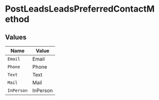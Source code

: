 # PostLeadsLeadsPreferredContactMethod


## Values

| Name       | Value      |
| ---------- | ---------- |
| `Email`    | Email      |
| `Phone`    | Phone      |
| `Text`     | Text       |
| `Mail`     | Mail       |
| `InPerson` | InPerson   |